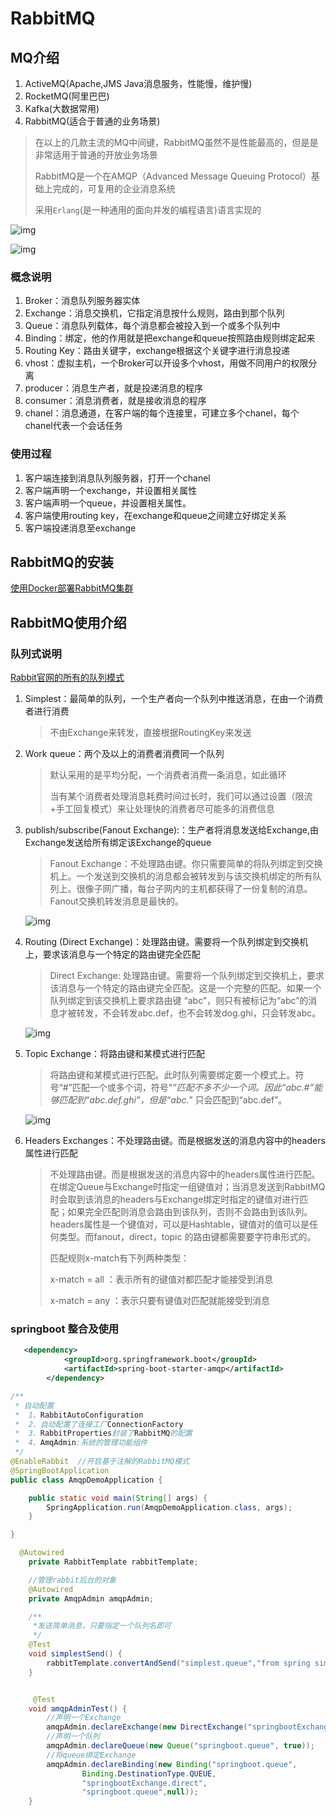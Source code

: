 # RabbitMQ

## MQ介绍

1. ActiveMQ(Apache,JMS Java消息服务，性能慢，维护慢)
2. RocketMQ(阿里巴巴)
3. Kafka(大数据常用)
4. RabbitMQ(适合于普通的业务场景)

> 在以上的几款主流的MQ中间键，RabbitMQ虽然不是性能最高的，但是是非常适用于普通的开放业务场景
>
> RabbitMQ是一个在AMQP（Advanced Message Queuing Protocol）基础上完成的，可复用的企业消息系统
>
> 采用`Erlang`(是一种通用的面向并发的编程语言)语言实现的

![img](./7BE1CFEE-F54B-42e3-BFD4-ABDFF941DA61.png)



![img](./40F83B89-D32D-4939-878D-7A592F05ACEB.png)

### 概念说明

1. Broker：消息队列服务器实体
2. Exchange：消息交换机，它指定消息按什么规则，路由到那个队列
3. Queue：消息队列载体，每个消息都会被投入到一个或多个队列中
4. Binding：绑定，他的作用就是把exchange和queue按照路由规则绑定起来
5. Routing Key：路由关键字，exchange根据这个关键字进行消息投递
6. vhost：虚拟主机，一个Broker可以开设多个vhost，用做不同用户的权限分离
7. producer：消息生产者，就是投递消息的程序
8. consumer：消息消费者，就是接收消息的程序
9. chanel：消息通道，在客户端的每个连接里，可建立多个chanel，每个chanel代表一个会话任务

### 使用过程

1. 客户端连接到消息队列服务器，打开一个chanel
2. 客户端声明一个exchange，并设置相关属性
3. 客户端声明一个queue，并设置相关属性。
4. 客户端使用routing key，在exchange和queue之间建立好绑定关系
5. 客户端投递消息至exchange



## RabbitMQ的安装

[使用Docker部署RabbitMQ集群](https://www.cnblogs.com/vipstone/p/9362388.html)

## RabbitMQ使用介绍

### 队列式说明

[Rabbit官网的所有的队列模式](https://www.rabbitmq.com/getstarted.html)

1. Simplest：最简单的队列，一个生产者向一个队列中推送消息，在由一个消费者进行消费

   > 不由Exchange来转发，直接根据RoutingKey来发送

2. Work queue：两个及以上的消费者消费同一个队列

   	>  默认采用的是平均分配，一个消费者消费一条消息，如此循环
   	>
   	>  当有某个消费者处理消息耗费时间过长时，我们可以通过设置（限流+手工回复模式）来让处理快的消费者尽可能多的消费信息

3. publish/subscribe(Fanout Exchange):：生产者将消息发送给Exchange,由Exchange发送给所有绑定该Exchange的queue

   > Fanout Exchange：不处理路由键。你只需要简单的将队列绑定到交换机上。一个发送到交换机的消息都会被转发到与该交换机绑定的所有队列上。很像子网广播，每台子网内的主机都获得了一份复制的消息。Fanout交换机转发消息是最快的。

   ![img](./FanoutExchange.jpg)

   

4. Routing (Direct Exchange)：处理路由键。需要将一个队列绑定到交换机上，要求该消息与一个特定的路由键完全匹配

   > Direct Exchange: 处理路由键。需要将一个队列绑定到交换机上，要求该消息与一个特定的路由键完全匹配。这是一个完整的匹配。如果一个队列绑定到该交换机上要求路由键 “abc”，则只有被标记为“abc”的消息才被转发，不会转发abc.def，也不会转发dog.ghi，只会转发abc。

   ![img](./DirectExchange.jpg)


5. Topic Exchange：将路由键和某模式进行匹配

   > 将路由键和某模式进行匹配。此时队列需要绑定要一个模式上。符号“#”匹配一个或多个词，符号“*”匹配不多不少一个词。因此“abc.#”能够匹配到“abc.def.ghi”，但是“abc.*” 只会匹配到“abc.def”。

   ​![img](./TopicExchange.jpg)

   

6. Headers Exchanges：不处理路由键。而是根据发送的消息内容中的headers属性进行匹配

   >不处理路由键。而是根据发送的消息内容中的headers属性进行匹配。在绑定Queue与Exchange时指定一组键值对；当消息发送到RabbitMQ时会取到该消息的headers与Exchange绑定时指定的键值对进行匹配；如果完全匹配则消息会路由到该队列，否则不会路由到该队列。headers属性是一个键值对，可以是Hashtable，键值对的值可以是任何类型。而fanout，direct，topic 的路由键都需要要字符串形式的。
   >
   >匹配规则x-match有下列两种类型：
   >
   >x-match = all ：表示所有的键值对都匹配才能接受到消息
   >
   >x-match = any ：表示只要有键值对匹配就能接受到消息

### springboot 整合及使用

```xml
   <dependency>
			<groupId>org.springframework.boot</groupId>
			<artifactId>spring-boot-starter-amqp</artifactId>
		</dependency>
```



```java
/**
 * 自动配置
 * 	1、RabbitAutoConfiguration
 * 	2、自动配置了连接工厂ConnectionFactory
 * 	3、RabbitProperties封装了RabbitMQ的配置
 * 	4、AmqAdmin:系统的管理功能组件
 */
@EnableRabbit  //开启基于注解的RabbitMQ模式
@SpringBootApplication
public class AmqpDemoApplication {

	public static void main(String[] args) {
		SpringApplication.run(AmqpDemoApplication.class, args);
	}

}
```

```java
  @Autowired
    private RabbitTemplate rabbitTemplate;

    //管理rabbit后台的对象
    @Autowired
    private AmqpAdmin amqpAdmin;

	/**
     *发送简单消息，只要指定一个队列名即可
     */
    @Test
    void simplestSend() {
        rabbitTemplate.convertAndSend("simplest.queue","from spring simplestSend method");
    }


	 @Test
	void amqpAdminTest() {
		//声明一个Exchange
		amqpAdmin.declareExchange(new DirectExchange("springbootExchange.direct"));
		//声明一个队列
		amqpAdmin.declareQueue(new Queue("springboot.queue", true));
		//将queue绑定Exchange
		amqpAdmin.declareBinding(new Binding("springboot.queue",
				Binding.DestinationType.QUEUE,
				"springbootExchange.direct",
				"springboot.queue",null));
	}
```

